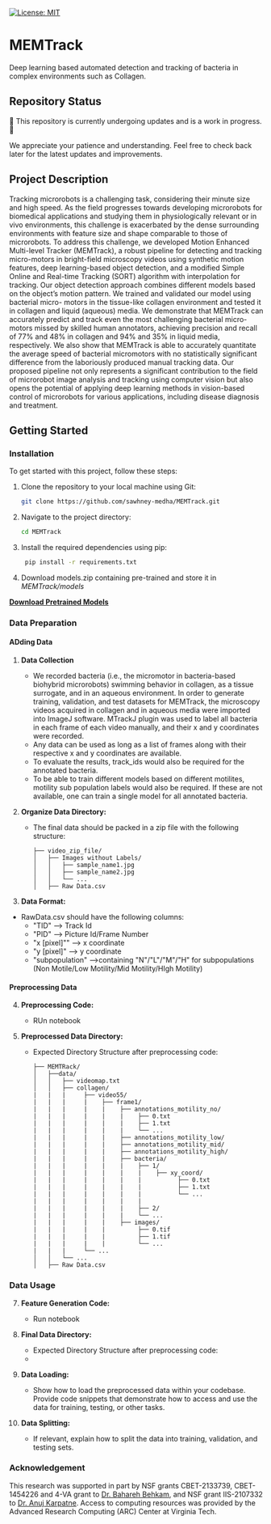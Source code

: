 [![License: MIT](https://img.shields.io/badge/License-MIT-yellow.svg)](https://opensource.org/licenses/MIT)
# MEMTrack
Deep learning based automated detection and tracking of bacteria in complex environments such as Collagen.

## Repository Status
🚧 This repository is currently undergoing updates and is a work in progress. 🚧

We appreciate your patience and understanding. Feel free to check back later for the latest updates and improvements.

## Project Description
Tracking microrobots is a challenging task, considering their minute size and high speed. As the field progresses towards developing microrobots for biomedical applications and studying them in physiologically relevant or in vivo environments, this challenge is exacerbated by the dense surrounding environments with feature size and shape comparable to those of microrobots. To address this challenge, we developed Motion Enhanced Multi-level Tracker (MEMTrack), a robust pipeline for detecting and tracking micro-motors in bright-field microscopy videos using synthetic motion features, deep learning-based object detection, and a modified Simple Online and Real-time Tracking (SORT) algorithm with interpolation for tracking. Our object detection approach combines different models based on the object’s motion pattern. We trained and validated our model using bacterial micro- motors in the tissue-like collagen environment and tested it in collagen and liquid (aqueous) media. We demonstrate that MEMTrack can accurately predict and track even the most challenging bacterial micro-motors missed by skilled human annotators, achieving precision and recall of 77% and 48% in collagen and 94% and 35% in liquid media, respectively. We also show that MEMTrack is able to accurately quantitate the average speed of bacterial micromotors with no statistically significant difference from the laboriously produced manual tracking data. Our proposed pipeline not only represents a significant contribution to the field of microrobot image analysis and tracking using computer vision but also opens the potential of applying deep learning methods in vision-based control of microrobots for various applications, including disease diagnosis and treatment.

## Getting Started
### Installation
To get started with this project, follow these steps:

1. Clone the repository to your local machine using Git:

   ```bash
   git clone https://github.com/sawhney-medha/MEMTrack.git
   
2. Navigate to the project directory:

   ```bash
   cd MEMTrack

3. Install the required dependencies using pip:

   ```bash
    pip install -r requirements.txt
4. Download models.zip containing pre-trained and store it in *MEMTrack/models*

**[Download Pretrained Models](https://drive.google.com/file/d/1agsLD5HV_VmDNpDhjHXTCAVmGUm2IQ6p/view?usp=sharing)**

### Data Preparation
#### ADding Data

1. **Data Collection**
   -  We recorded bacteria (i.e., the micromotor in bacteria-based biohybrid microrobots) swimming behavior in collagen, as a tissue surrogate, and in an aqueous environment. In order to generate training, validation, and test datasets for MEMTrack, the microscopy videos acquired in collagen and in aqueous media were imported into ImageJ software. MTrackJ plugin was used to label all bacteria in each frame of each video manually, and their x and y coordinates were recorded.
   -  Any data can be used as long as a list of frames along with their respective x and y coordinates are available.
   -  To evaluate the results, track_ids would also be required for the annotated bacteria.
   -  To be able to train different models based on different motilites, motility sub population labels would also be required. If these are not available, one can train a single model for all annotated bacteria.
     
2. **Organize Data Directory:**
   - The final data should be packed in a zip file with the following structure: 
     ```
     ├── video_zip_file/
     │   ├── Images without Labels/
     │   │   ├── sample_name1.jpg
     │   │   ├── sample_name2.jpg
     │   │   └── ...
     │   ├── Raw Data.csv
     ```

3. **Data Format:**
  - RawData.csv should have the following columns:
      - "TID" --> Track Id
      - "PID" --> Picture Id/Frame Number
      - "x [pixel]"" -->  x coordinate
      - "y [pixel]"  --> y coordinate
      - "subpopulation" -->containing "N"/"L"/"M"/"H" for subpopulations (Non Motile/Low Motility/Mid Motility/HIgh Motility)

#### Preprocessing Data


4. **Preprocessing Code:**
   - RUn notebook

6. **Preprocessed Data Directory:**
   - Expected Directory Structure after preprocessing code:
   
     ```
     ├── MEMTRack/
     │   ├──data/
     │   │   ├── videomap.txt
     │   │   ├── collagen/
     |   |   |     ├── video55/
     |   |   |     |    ├── frame1/
     |   |   |     |    |    ├── annotations_motility_no/
     |   |   |     |    |    |    ├── 0.txt
     |   |   |     |    |    |    ├── 1.txt
     |   |   |     |    |    |    └── ...
     |   |   |     |    |    ├── annotations_motility_low/
     |   |   |     |    |    ├── annotations_motility_mid/
     |   |   |     |    |    ├── annotations_motility_high/
     |   |   |     |    |    ├── bacteria/
     |   |   |     |    |    |    ├── 1/
     |   |   |     |    |    |    |    ├── xy_coord/
     |   |   |     |    |    |    |          ├── 0.txt
     |   |   |     |    |    |    |          ├── 1.txt
     |   |   |     |    |    |    |          └── ...
     |   |   |     |    |    |    |
     |   |   |     |    |    |    ├── 2/
     |   |   |     |    |    |    └── ...
     |   |   |     |    |    ├── images/
     |   |   |     |    |         ├── 0.tif
     |   |   |     |    |         ├── 1.tif
     |   |   |     |    |         └── ...
     |   |   |     └── ...
     │   │   └── ...
     │   ├── Raw Data.csv
     ```
  

### Data Usage

7. **Feature Generation Code:**
   - Run notebook

6. **Final Data Directory:**
   - Expected Directory Structure after preprocessing code:
   - 
7. **Data Loading:**
   - Show how to load the preprocessed data within your codebase. Provide code snippets that demonstrate how to access and use the data for training, testing, or other tasks.

8. **Data Splitting:**
   - If relevant, explain how to split the data into training, validation, and testing sets.





### Acknowledgement
This research was supported in part by NSF grants CBET-2133739, CBET-1454226 and 4-VA grant to [Dr. Bahareh Behkam](https://me.vt.edu/people/faculty/behkam-bahareh.html), and NSF grant IIS-2107332 to [Dr. Anuj Karpatne](https://people.cs.vt.edu/karpatne/). Access to computing resources was provided by the Advanced Research Computing (ARC) Center at Virginia Tech.
